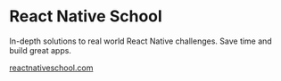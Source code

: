 # React Native School

In-depth solutions to real world React Native challenges. Save time and build great apps.

[reactnativeschool.com](https://www.reactnativeschool.com/)
